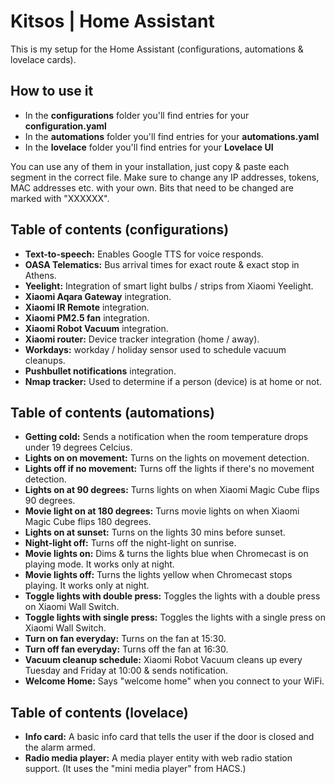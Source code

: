 # Kitsos | Home Assistant 

This is my setup for the Home Assistant (configurations, automations & lovelace cards). 

## How to use it

- In the **configurations** folder you'll find entries for your **configuration.yaml**
- In the **automations** folder you'll find entries for your **automations.yaml**
- In the **lovelace** folder you'll find entries for your **Lovelace UI**

You can use any of them in your installation, just copy & paste each segment in the correct file. Make sure to change any IP addresses, tokens, MAC addresses etc. with your own. Bits that need to be changed are marked with "XXXXXX".

## Table of contents (configurations)

- **Text-to-speech:** Enables Google TTS for voice responds.
- **OASA Telematics:** Bus arrival times for exact route & exact stop in Athens. 
- **Yeelight:** Integration of smart light bulbs / strips from Xiaomi Yeelight.
- **Xiaomi Aqara Gateway** integration.
- **Xiaomi IR Remote** integration.
- **Xiaomi PM2.5 fan** integration.
- **Xiaomi Robot Vacuum** integration.
- **Xiaomi router:** Device tracker integration (home / away).
- **Workdays:** workday / holiday sensor used to schedule vacuum cleanups.
- **Pushbullet notifications** integration.
- **Nmap tracker:** Used to determine if a person (device) is at home or not.

## Table of contents (automations)

- **Getting cold:** Sends a notification when the room temperature drops under 19 degrees Celcius.
- **Lights on on movement:** Turns on the lights on movement detection.
- **Lights off if no movement:** Turns off the lights if there's no movement detection.
- **Lights on at 90 degrees:** Turns lights on when Xiaomi Magic Cube flips 90 degrees.
- **Movie light on at 180 degrees:** Turns movie lights on when Xiaomi Magic Cube flips 180 degrees.
- **Lights on at sunset:** Turns on the lights 30 mins before sunset.
- **Night-light off:** Turns off the night-light on sunrise.
- **Movie lights on:** Dims & turns the lights blue when Chromecast is on playing mode. It works only at night.
- **Movie lights off:** Turns the lights yellow when Chromecast stops playing. It works only at night.
- **Toggle lights with double press:** Toggles the lights with a double press on Xiaomi Wall Switch.
- **Toggle lights with single press:** Toggles the lights with a single press on Xiaomi Wall Switch.
- **Turn on fan everyday:** Turns on the fan at 15:30.
- **Turn off fan everyday:** Turns off the fan at 16:30.
- **Vacuum cleanup schedule:** Xiaomi Robot Vacuum cleans up every Tuesday and Friday at 10:00 & sends notification.
- **Welcome Home:** Says "welcome home" when you connect to your WiFi.

## Table of contents (lovelace)

- **Info card:**  A basic info card that tells the user if the door is closed and the alarm armed.
- **Radio media player:** A media player entity with web radio station support. (It uses the "mini media player" from HACS.)
